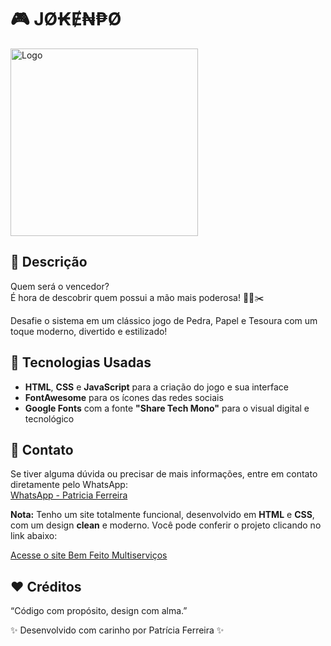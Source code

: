 # 🎮 JØ₭Ɇ₦₱Ø

<img src="./img/tela.PNG" alt="Logo" width="300" />

## 📝 Descrição

Quem será o vencedor?  
É hora de descobrir quem possui a mão mais poderosa! 👊📜✂️

Desafie o sistema em um clássico jogo de Pedra, Papel e Tesoura com um toque moderno, divertido e estilizado!

## 👾 Tecnologias Usadas

- **HTML**, **CSS** e **JavaScript** para a criação do jogo e sua interface  
- **FontAwesome** para os ícones das redes sociais  
- **Google Fonts** com a fonte **"Share Tech Mono"** para o visual digital e tecnológico

  
## 📩 Contato

Se tiver alguma dúvida ou precisar de mais informações, entre em contato diretamente pelo WhatsApp:  
[WhatsApp - Patricia Ferreira](https://wa.me/5534999035964)

**Nota:** 
Tenho um site totalmente funcional, desenvolvido em **HTML** e **CSS**, com um design **clean** e moderno. Você pode conferir o projeto clicando no link abaixo:

<a href="https://pattymarwebdev.github.io/sitebemfeitomultiservicos/" target="_blank">Acesse o site Bem Feito Multiserviços</a>

## ❤️ Créditos

“Código com propósito, design com alma.”

✨ Desenvolvido com carinho por Patrícia Ferreira ✨
